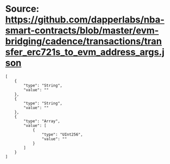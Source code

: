 # Source: https://github.com/dapperlabs/nba-smart-contracts/blob/master/evm-bridging/cadence/transactions/transfer_erc721s_to_evm_address_args.json

```
[
    {
        "type": "String",
        "value": ""
    },
    {
        "type": "String",
        "value": ""
    },
    {
        "type": "Array",
        "value": [
            {
                "type": "UInt256",
                "value": ""
            }
        ]
    }
]
```